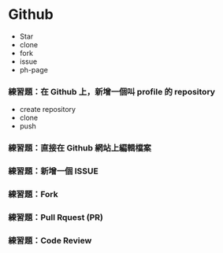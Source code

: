 # Github

* Star
* clone
* fork
* issue
* ph-page

### 練習題：在 Github 上，新增一個叫 profile 的 repository

* create repository
* clone
* push

### 練習題：直接在 Github 網站上編輯檔案

### 練習題：新增一個 ISSUE

### 練習題：Fork

### 練習題：Pull Rquest (PR)

### 練習題：Code Review
